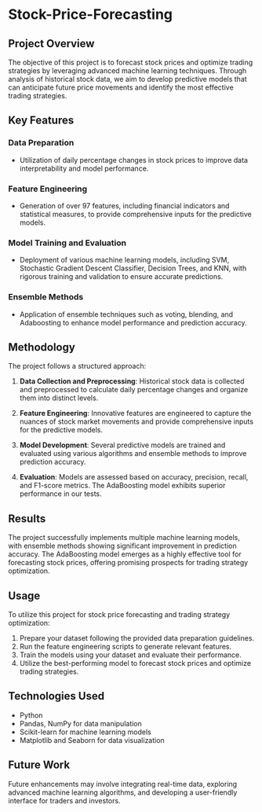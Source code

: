 # Stock-Price-Forecasting

## Project Overview

The objective of this project is to forecast stock prices and optimize trading strategies by leveraging advanced machine learning techniques. Through analysis of historical stock data, we aim to develop predictive models that can anticipate future price movements and identify the most effective trading strategies.

## Key Features

### Data Preparation
- Utilization of daily percentage changes in stock prices to improve data interpretability and model performance.

### Feature Engineering
- Generation of over 97 features, including financial indicators and statistical measures, to provide comprehensive inputs for the predictive models.

### Model Training and Evaluation
- Deployment of various machine learning models, including SVM, Stochastic Gradient Descent Classifier, Decision Trees, and KNN, with rigorous training and validation to ensure accurate predictions.

### Ensemble Methods
- Application of ensemble techniques such as voting, blending, and Adaboosting to enhance model performance and prediction accuracy.

## Methodology

The project follows a structured approach:

1. **Data Collection and Preprocessing**: Historical stock data is collected and preprocessed to calculate daily percentage changes and organize them into distinct levels.

2. **Feature Engineering**: Innovative features are engineered to capture the nuances of stock market movements and provide comprehensive inputs for the predictive models.

3. **Model Development**: Several predictive models are trained and evaluated using various algorithms and ensemble methods to improve prediction accuracy.

4. **Evaluation**: Models are assessed based on accuracy, precision, recall, and F1-score metrics. The AdaBoosting model exhibits superior performance in our tests.

## Results

The project successfully implements multiple machine learning models, with ensemble methods showing significant improvement in prediction accuracy. The AdaBoosting model emerges as a highly effective tool for forecasting stock prices, offering promising prospects for trading strategy optimization.

## Usage

To utilize this project for stock price forecasting and trading strategy optimization:

1. Prepare your dataset following the provided data preparation guidelines.
2. Run the feature engineering scripts to generate relevant features.
3. Train the models using your dataset and evaluate their performance.
4. Utilize the best-performing model to forecast stock prices and optimize trading strategies.

## Technologies Used

- Python
- Pandas, NumPy for data manipulation
- Scikit-learn for machine learning models
- Matplotlib and Seaborn for data visualization

## Future Work

Future enhancements may involve integrating real-time data, exploring advanced machine learning algorithms, and developing a user-friendly interface for traders and investors.
